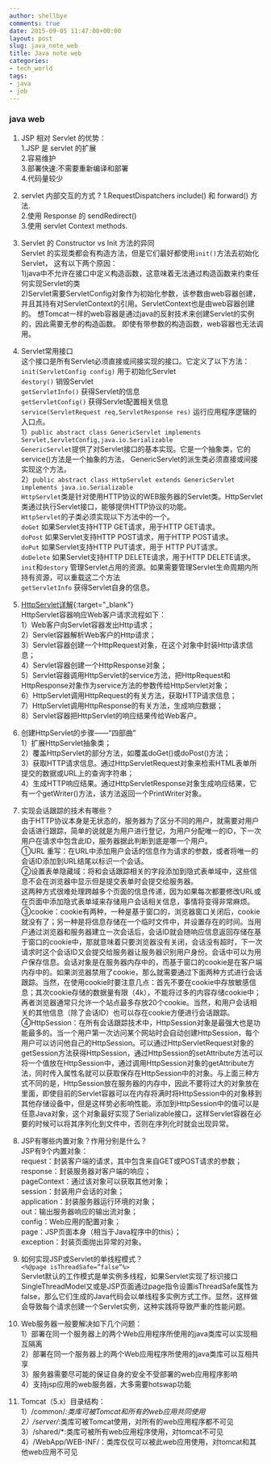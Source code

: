 ```yaml
---
author: shellbye
comments: true
date: 2015-09-05 11:47:08+00:00
layout: post
slug: java_note_web
title: Java note web
categories:
- tech_world
tags:
- java
- job
---
```



### java web
1. JSP 相对 Servlet 的优势：  
1.JSP 是 servlet 的扩展  
2.容易维护  
3.部署快速:不需要重新编译和部署  
4.代码量较少  

1. servlet 内部交互的方式 ?
1.RequestDispatchers include() 和 forward() 方法.  
2.使用 Response 的 sendRedirect()  
3.使用 servlet Context methods.  

1. Servlet 的 Constructor vs Init 方法的异同  
Servlet 的实现类都会有构造方法，但是它们最好都使用`init()`方法去初始化Servlet，
这有以下两个原因：  
1)java中不允许在接口中定义构造函数，这意味着无法通过构造函数来约束任何实现Servlet的类  
2)Servlet需要ServletConfig对象作为初始化参数，该参数由web容器创建，
并且其持有对ServletContext的引用。ServletContext也是由web容器创建的。
想Tomcat一样的web容器是通过java的反射技术来创建Servlet的实例的，因此需要无参的构造函数。
即使有带参数的构造函数，web容器也无法调用。  

1.  Servlet常用接口  
这个接口是所有Servlet必须直接或间接实现的接口。它定义了以下方法：  
`init(ServletConfig config)`  用于初始化Servlet  
`destory()`  销毁Servlet  
`getServletInfo()`  获得Servlet的信息  
`getServletConfig()` 获得Servlet配置相关信息  
`service(ServletRequest req,ServletResponse res)`  运行应用程序逻辑的入口点。  
1）`public abstract class GenericServlet implements Servlet,ServletConfig,java.io.Serializable`  
`GenericServlet`提供了对Servlet接口的基本实现。它是一个抽象类，它的service()方法是一个抽象的方法，
GenericServlet的派生类必须直接或间接实现这个方法。  
2）`public abstract class HttpServlet extends GenericServlet implements java.io.Serializable`  
`HttpServlet`类是针对使用HTTP协议的WEB服务器的Servlet类。HttpServlet类通过执行Servlet接口，能够提供HTTP协议的功能。  
`HttpServlet`的子类必须实现以下方法中的一个。  
`doGet` 如果Servlet支持HTTP GET请求，用于HTTP GET请求。  
`doPost` 如果Servlet支持HTTP POST请求，用于HTTP POST请求。  
`doPut` 如果Servlet支持HTTP PUT请求，用于 HTTP PUT请求。  
`doDelete` 如果Servlet支持HTTP DELETE请求，用于HTTP DELETE请求。  
`init`和`destory` 管理Servlet占用的资源。如果需要管理Servlet生命周期内所持有资源，可以重载这二个方法  
`getServletInfo`  获得Servlet自身的信息。  

1. [HttpServlet详解](http://blog.csdn.net/zdwzzu2006/article/details/5147018){:target="_blank"}  
HttpServlet容器响应Web客户请求流程如下：  
1）Web客户向Servlet容器发出Http请求；  
2）Servlet容器解析Web客户的Http请求；  
3）Servlet容器创建一个HttpRequest对象，在这个对象中封装Http请求信息；  
4）Servlet容器创建一个HttpResponse对象；  
5）Servlet容器调用HttpServlet的service方法，把HttpRequest和HttpResponse对象作为service方法的参数传给HttpServlet对象；  
6）HttpServlet调用HttpRequest的有关方法，获取HTTP请求信息；  
7）HttpServlet调用HttpResponse的有关方法，生成响应数据；  
8）Servlet容器把HttpServlet的响应结果传给Web客户。  

1. 创建HttpServlet的步骤——“四部曲”  
1）扩展HttpServlet抽象类；  
2）覆盖HttpServlet的部分方法，如覆盖doGet()或doPost()方法；  
3）获取HTTP请求信息。通过HttpServletRequest对象来检索HTML表单所提交的数据或URL上的查询字符串；  
4）生成HTTP响应结果。通过HttpServletResponse对象生成响应结果，它有一个getWriter()方法，该方法返回一个PrintWriter对象。 

1. 实现会话跟踪的技术有哪些？  
由于HTTP协议本身是无状态的，服务器为了区分不同的用户，就需要对用户会话进行跟踪，简单的说就是为用户进行登记，为用户分配唯一的ID，下一次用户在请求中包含此ID，服务器据此判断到底是哪一个用户。  
①URL 重写：在URL中添加用户会话的信息作为请求的参数，或者将唯一的会话ID添加到URL结尾以标识一个会话。  
②设置表单隐藏域：将和会话跟踪相关的字段添加到隐式表单域中，这些信息不会在浏览器中显示但是提交表单时会提交给服务器。  
这两种方式很难处理跨越多个页面的信息传递，因为如果每次都要修改URL或在页面中添加隐式表单域来存储用户会话相关信息，事情将变得非常麻烦。  
③cookie：cookie有两种，一种是基于窗口的，浏览器窗口关闭后，cookie就没有了；另一种是将信息存储在一个临时文件中，并设置存在的时间。当用户通过浏览器和服务器建立一次会话后，会话ID就会随响应信息返回存储在基于窗口的cookie中，那就意味着只要浏览器没有关闭，会话没有超时，下一次请求时这个会话ID又会提交给服务器让服务器识别用户身份。会话中可以为用户保存信息。会话对象是在服务器内存中的，而基于窗口的cookie是在客户端内存中的。如果浏览器禁用了cookie，那么就需要通过下面两种方式进行会话跟踪。当然，在使用cookie时要注意几点：首先不要在cookie中存放敏感信息；其次cookie存储的数据量有限（4k），不能将过多的内容存储cookie中；再者浏览器通常只允许一个站点最多存放20个cookie。当然，和用户会话相关的其他信息（除了会话ID）也可以存在cookie方便进行会话跟踪。  
④HttpSession：在所有会话跟踪技术中，HttpSession对象是最强大也是功能最多的。当一个用户第一次访问某个网站时会自动创建HttpSession，每个用户可以访问他自己的HttpSession。可以通过HttpServletRequest对象的getSession方法获得HttpSession，通过HttpSession的setAttribute方法可以将一个值放在HttpSession中，通过调用HttpSession对象的getAttribute方法，同时传入属性名就可以获取保存在HttpSession中的对象。与上面三种方式不同的是，HttpSession放在服务器的内存中，因此不要将过大的对象放在里面，即使目前的Servlet容器可以在内存将满时将HttpSession中的对象移到其他存储设备中，但是这样势必影响性能。添加到HttpSession中的值可以是任意Java对象，这个对象最好实现了Serializable接口，这样Servlet容器在必要的时候可以将其序列化到文件中，否则在序列化时就会出现异常。  

1. JSP有哪些内置对象？作用分别是什么？  
JSP有9个内置对象：  
request：封装客户端的请求，其中包含来自GET或POST请求的参数；  
response：封装服务器对客户端的响应；  
pageContext：通过该对象可以获取其他对象；  
session：封装用户会话的对象；  
application：封装服务器运行环境的对象；  
out：输出服务器响应的输出流对象；  
config：Web应用的配置对象；  
page：JSP页面本身（相当于Java程序中的this）；  
exception：封装页面抛出异常的对象。  

1. 如何实现JSP或Servlet的单线程模式？  
`<%@page isThreadSafe=”false”%>`  
Servlet默认的工作模式是单实例多线程，如果Servlet实现了标识接口SingleThreadModel又或是JSP页面通过page指令设置isThreadSafe属性为false，那么它们生成的Java代码会以单线程多实例方式工作。显然，这样做会导致每个请求创建一个Servlet实例，这种实践将导致严重的性能问题。  

1. Web服务器一般要解决如下几个问题：  
1）部署在同一个服务器上的两个Web应用程序所使用的java类库可以实现相互隔离  
2）部署在同一个服务器上的两个Web应用程序所使用的java类库可以互相共享  
3）服务器需要尽可能的保证自身的安全不受部署的web应用程序影响  
4）支持jsp应用的web服务器，大多需要hotswap功能  

1. Tomcat（5.x）目录结构：  
1）/common/*:类库可被Tomcat和所有的web应用共同使用  
2）/server/*:类库可被Tomcat使用，对所有的web应用程序都不可见  
3）/shared/*:类库可被所有web应用程序使用，对tomcat不可见  
4）/WebApp/WEB-INF/：类库仅仅可以被此web应用使用，对tomcat和其他web应用不可见  